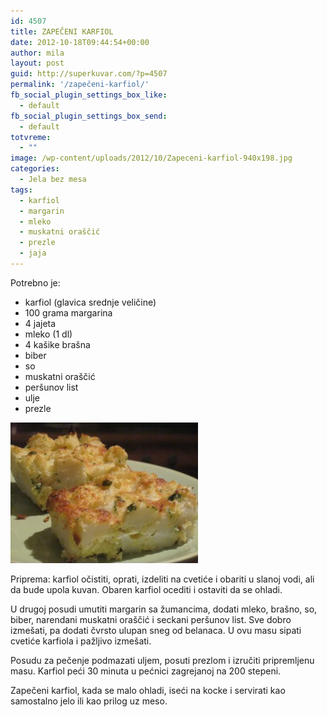```yaml
---
id: 4507
title: ZAPEČENI KARFIOL
date: 2012-10-18T09:44:54+00:00
author: mila
layout: post
guid: http://superkuvar.com/?p=4507
permalink: '/zapečeni-karfiol/'
fb_social_plugin_settings_box_like:
  - default
fb_social_plugin_settings_box_send:
  - default
totvreme:
  - ""
image: /wp-content/uploads/2012/10/Zapeceni-karfiol-940x198.jpg
categories:
  - Jela bez mesa
tags:
  - karfiol
  - margarin
  - mleko
  - muskatni oraščić
  - prezle
  - jaja
---
```

Potrebno je:

  * karfiol (glavica srednje veličine)
  * 100 grama margarina
  * 4 jajeta
  * mleko (1 dl)
  * 4 kašike brašna
  * biber
  * so
  * muskatni oraščić
  * peršunov list
  * ulje
  * prezle

<img class="alignnone size-medium wp-image-4509" title="Zapeceni karfiol" src="/wp-content/uploads/2012/10/Zapeceni-karfiol-300x225.jpg" alt="" width="300" height="225" /> 

Priprema: karfiol očistiti, oprati, izdeliti na cvetiće i obariti u slanoj vodi, ali da bude upola kuvan. Obaren karfiol ocediti i ostaviti da se ohladi.

U drugoj posudi umutiti margarin sa žumancima, dodati mleko, brašno, so, biber, narendani muskatni oraščić i seckani peršunov list. Sve dobro izmešati, pa dodati čvrsto ulupan sneg od belanaca. U ovu masu sipati cvetiće karfiola i pažljivo izmešati.

Posudu za pečenje podmazati uljem, posuti prezlom i izručiti pripremljenu masu. Karfiol peći 30 minuta u pećnici zagrejanoj na 200 stepeni.

Zapečeni karfiol, kada se malo ohladi, iseći na kocke i servirati kao samostalno jelo ili kao prilog uz meso.